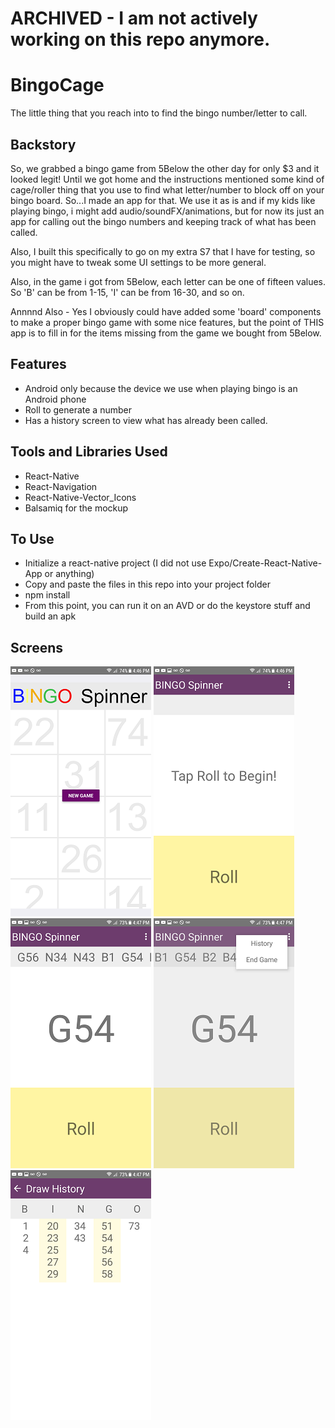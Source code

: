 # ARCHIVED - I am not actively working on this repo anymore.

# BingoCage

The little thing that you reach into to find the bingo number/letter to call. 

## Backstory
So, we grabbed a bingo game from 5Below the other day for only $3 and it looked legit! Until we got home and the instructions mentioned some kind of cage/roller thing that you use to find what letter/number to block off on your bingo board. So...I made an app for that. We use it as is and if my kids like playing bingo, i might add audio/soundFX/animations, but for now its just an app for calling out the bingo numbers and keeping track of what has been called.

Also, I built this specifically to go on my extra S7 that I have for testing, so you might have to tweak some UI settings to be more general.

Also, in the game i got from 5Below, each letter can be one of fifteen values. So 'B' can be from 1-15, 'I' can be from 16-30, and so on.

Annnnd Also - Yes I obviously could have added some 'board' components to make a proper bingo game with some nice features, but the point of THIS app is to fill in for the items missing from the game we bought from 5Below.

## Features
* Android only because the device we use when playing bingo is an Android phone
* Roll to generate a number
* Has a history screen to view what has already been called.
 
## Tools and Libraries Used
* React-Native
* React-Navigation
* React-Native-Vector_Icons
* Balsamiq for the mockup

## To Use
* Initialize a react-native project (I did not use Expo/Create-React-Native-App or anything)
* Copy and paste the files in this repo into your project folder
* npm install
* From this point, you can run it on an AVD or do the keystore stuff and build an apk


## Screens

![screenshot](/Screenshots/Screenshot1.png "StartScreen")  ![screenshot](/Screenshots/Screenshot2.png "Begin")  ![screenshot](/Screenshots/Screenshot3.png "In Game")  ![screenshot](/Screenshots/Screenshot4.png "Menu")
![screenshot](/Screenshots/Screenshot5.png "History")
